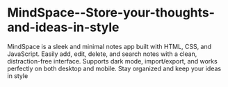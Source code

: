# MindSpace--Store-your-thoughts-and-ideas-in-style
MindSpace is a sleek and minimal notes app built with HTML, CSS, and JavaScript. Easily add, edit, delete, and search notes with a clean, distraction-free interface. Supports dark mode, import/export, and works perfectly on both desktop and mobile. Stay organized and keep your ideas in style

